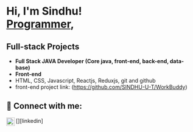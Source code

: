 <h1>Hi, I'm Sindhu! <br/><a href="https://github.com/SINDHU-U-T">Programmer</a>, <a href="https://www.linkedin.com/in/sindhu-u-t-a41257342"></a></h1>

<h2>Full-stack Projects</h2>

- <b>Full Stack JAVA Developer (Core java, front-end, back-end, data-base)</b>
- <b>Front-end</b>
- HTML, CSS, Javascript, Reactjs, Reduxjs, git and github
- front-end project link: (https://github.com/SINDHU-U-T/WorkBuddy)

<h2> 🤳 Connect with me:</h2>
[<img align="left" alt="JoshMadakor | LinkedIn" width="22px" src="https://cdn.jsdelivr.net/npm/simple-icons@v3/icons/linkedin.svg" />][linkedin]

<!--
*joshmadakor1/joshmadakor1* is a ✨ special ✨ repository because its README.md (this file) appears on your GitHub profile.

Here are some ideas to get you started:

- 🔭 I’m currently pursuing on course at kodnest ...
- 🌱 I’m currently learning ...
- 👯 I’m looking to collaborate on ...
- 🤔 I’m looking for help with ...
- 💬 Ask me about ...
- 📫 How to reach me: utsindhu123@gmail.com...
- 😄 Pronouns: ...
- ⚡ Fun fact: ...
-->
